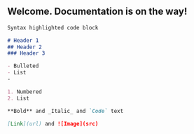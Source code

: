 ## Welcome. Documentation is on the way!


```markdown
Syntax highlighted code block

# Header 1
## Header 2
### Header 3

- Bulleted
- List
-

1. Numbered
2. List

**Bold** and _Italic_ and `Code` text

[Link](url) and ![Image](src)
```
